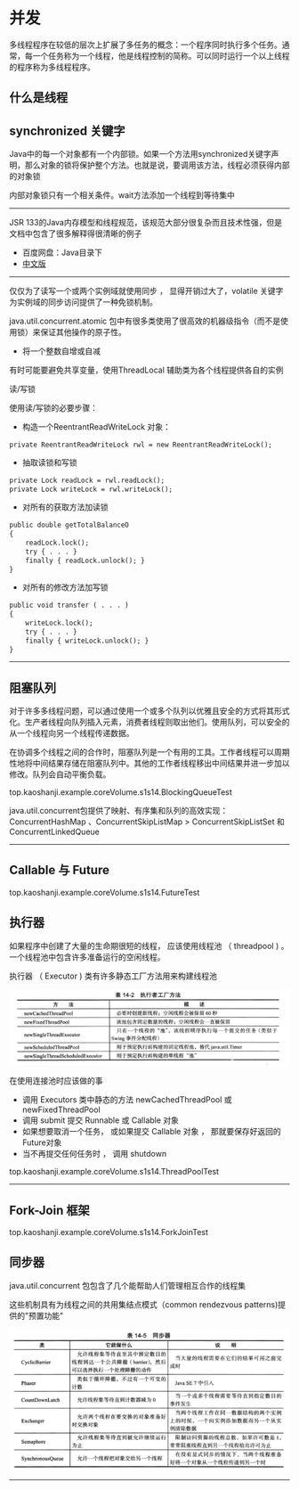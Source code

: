 #   并发

多线程程序在较低的层次上扩展了多任务的概念：一个程序同时执行多个任务。通常，每一个任务称为一个线程，他是线程控制的简称。可以同时运行一个以上线程的程序称为多线程程序。

##  什么是线程

##  synchronized 关键字

Java中的每一个对象都有一个内部锁。如果一个方法用synchronized关键字声明，那么对象的锁将保护整个方法。也就是说，要调用该方法，线程必须获得内部的对象锁

内部对象锁只有一个相关条件。wait方法添加一个线程到等待集中

----

JSR 133的Java内存模型和线程规范，该规范大部分很复杂而且技术性强，但是文档中包含了很多解释得很清晰的例子

-   百度网盘：Java目录下
-   [中文版](http://ifeve.com/wp-content/uploads/2014/03/JSR133%E4%B8%AD%E6%96%87%E7%89%881.pdf)

----

仅仅为了读写一个或两个实例域就使用同步 ， 显得开销过大了，volatile 关键字为实例域的同步访问提供了一种免锁机制。

java.util.concurrent.atomic 包中有很多类使用了很高效的机器级指令（而不是使用锁）来保证其他操作的原子性。
-   将一个整数自增或自减

有时可能要避免共享变量，使用ThreadLocal 辅助类为各个线程提供各自的实例 

读/写锁

使用读/写锁的必要步骤：
-   构造一个ReentrantReadWriteLock 对象：
```
private ReentrantReadWriteLock rwl = new ReentrantReadWriteLock();
```
-   抽取读锁和写锁
```
private Lock readLock = rwl.readLock();
private Lock writeLock = rwl.writeLock(); 
```
-   对所有的获取方法加读锁
```
public double getTotalBalanceO
{
    readLock.lock();
    try { . . . }
    finally { readLock.unlock(); }
}
```
-   对所有的修改方法加写锁
```
public void transfer ( . . . )
{
    writeLock.lock();
    try { . . . }
    finally { writeLock.unlock(); }
}
```

----

##  阻塞队列

对于许多多线程问题，可以通过使用一个或多个队列以优雅且安全的方式将其形式化。生产者线程向队列插入元素，消费者线程则取出他们。使用队列，可以安全的从一个线程向另一个线程传递数据。

在协调多个线程之间的合作时，阻塞队列是一个有用的工具。工作者线程可以周期性地将中间结果存储在阻塞队列中。其他的工作者线程移出中间结果并进一步加以修改。队列会自动平衡负载。

top.kaoshanji.example.coreVolume.s1s14.BlockingQueueTest


java.util.concurrent包提供了映射、有序集和队列的高效实现：ConcurrentHashMap 、ConcurrentSkipListMap > ConcurrentSkipListSet 和 ConcurrentLinkedQueue

----

##  Callable 与 Future

top.kaoshanji.example.coreVolume.s1s14.FutureTest

##  执行器

如果程序中创建了大量的生命期很短的线程， 应该使用线程池 （ threadpool ) 。 一个线程池中包含许多准备运行的空闲线程。

执行器 （ Executor ) 类有许多静态工厂方法用来构建线程池 

![执行器工程方法](image/73017.png)

在使用连接池时应该做的事
-   调用 Executors 类中静态的方法 newCachedThreadPool 或 newFixedThreadPool
-   调用 submit 提交 Runnable 或 Callable 对象
-   如果想要取消一个任务， 或如果提交 Callable 对象 ， 那就要保存好返回的 Future对象
-   当不再提交任何任务时 ， 调用 shutdown

top.kaoshanji.example.coreVolume.s1s14.ThreadPoolTest

----

##  Fork-Join 框架

top.kaoshanji.example.coreVolume.s1s14.ForkJoinTest

##  同步器

java.util.concurrent 包包含了几个能帮助人们管理相互合作的线程集

这些机制具有为线程之间的共用集结点模式（common rendezvous patterns)提供的"预置功能"

![同步器](image/180507.png)


----

